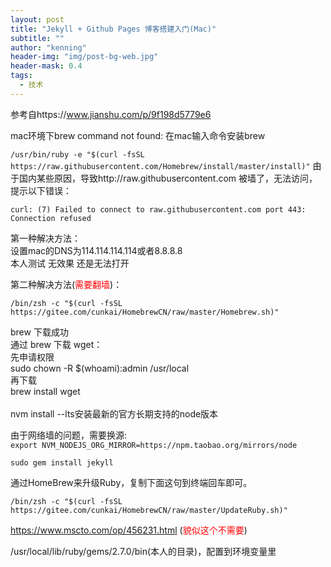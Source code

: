 ```yaml
---
layout: post
title: "Jekyll + Github Pages 博客搭建入门(Mac)"
subtitle: ""
author: "kenning"
header-img: "img/post-bg-web.jpg"
header-mask: 0.4
tags:
  - 技术
---
```


参考自https://www.jianshu.com/p/9f198d5779e6

mac环境下brew command not found:
在mac输入命令安装brew

`/usr/bin/ruby -e "$(curl -fsSL https://raw.githubusercontent.com/Homebrew/install/master/install)"`
由于国内某些原因，导致http://raw.githubusercontent.com 被墙了，无法访问，提示以下错误：

`curl: (7) Failed to connect to raw.githubusercontent.com port 443: Connection refused`

 第一种解决方法：
 <br>
设置mac的DNS为114.114.114.114或者8.8.8.8
<br>
本人测试 无效果 还是无法打开

第二种解决方法(<font color=red>需要翻墙</font>)：
 
`/bin/zsh -c "$(curl -fsSL https://gitee.com/cunkai/HomebrewCN/raw/master/Homebrew.sh)"`

brew 下载成功
<br>
通过 brew 下载 wget：
<br>
 先申请权限
 <br>
 sudo chown -R $(whoami):admin /usr/local
 <br>
 再下载
 <br>
 brew install wget 
 <br>
 <br>
 nvm install --lts安装最新的官方长期支持的node版本
 
 由于网络墙的问题，需要换源:
 <br>
 `export NVM_NODEJS_ORG_MIRROR=https://npm.taobao.org/mirrors/node`
 
 `sudo gem install jekyll`
 
 通过HomeBrew来升级Ruby，复制下面这句到终端回车即可。

`/bin/zsh -c "$(curl -fsSL https://gitee.com/cunkai/HomebrewCN/raw/master/UpdateRuby.sh)"`

https://www.mscto.com/op/456231.html (<font color=red>貌似这个不需要</font>)

/usr/local/lib/ruby/gems/2.7.0/bin(本人的目录)，配置到环境变量里


